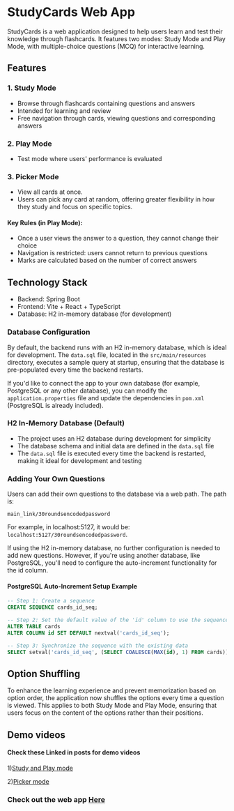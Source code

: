 # StudyCards Web App

StudyCards is a web application designed to help users learn and test their knowledge through flashcards. It features two modes: Study Mode and Play Mode, with multiple-choice questions (MCQ) for interactive learning.

## Features

### 1. Study Mode
- Browse through flashcards containing questions and answers
- Intended for learning and review
- Free navigation through cards, viewing questions and corresponding answers

### 2. Play Mode
- Test mode where users' performance is evaluated

### 3. Picker Mode
- View all cards at once.
- Users can pick any card at random, offering greater flexibility in how they study and focus on specific topics.

#### Key Rules (in Play Mode):
- Once a user views the answer to a question, they cannot change their choice
- Navigation is restricted: users cannot return to previous questions
- Marks are calculated based on the number of correct answers

## Technology Stack

- Backend: Spring Boot
- Frontend: Vite + React + TypeScript
- Database: H2 in-memory database (for development)

### Database Configuration

By default, the backend runs with an H2 in-memory database, which is ideal for development. The `data.sql` file, located in the `src/main/resources` directory, executes a sample query at startup, ensuring that the database is pre-populated every time the backend restarts.

If you'd like to connect the app to your own database (for example, PostgreSQL or any other database), you can modify the `application.properties` file and update the dependencies in `pom.xml` (PostgreSQL is already included).

### H2 In-Memory Database (Default)

- The project uses an H2 database during development for simplicity
- The database schema and initial data are defined in the `data.sql` file
- The `data.sql` file is executed every time the backend is restarted, making it ideal for development and testing

### Adding Your Own Questions

Users can add their own questions to the database via a web path. The path is:
```
main_link/30roundsencodedpassword
```
For example, in localhost:5127, it would be: `localhost:5127/30roundsencodedpassword`.

If using the H2 in-memory database, no further configuration is needed to add new questions. However, if you're using another database, like PostgreSQL, you'll need to configure the auto-increment functionality for the id column.

#### PostgreSQL Auto-Increment Setup Example

```sql
-- Step 1: Create a sequence
CREATE SEQUENCE cards_id_seq;

-- Step 2: Set the default value of the 'id' column to use the sequence
ALTER TABLE cards 
ALTER COLUMN id SET DEFAULT nextval('cards_id_seq'); 

-- Step 3: Synchronize the sequence with the existing data
SELECT setval('cards_id_seq', (SELECT COALESCE(MAX(id), 1) FROM cards)); 
```

## Option Shuffling

To enhance the learning experience and prevent memorization based on option order, the application now shuffles the options every time a question is viewed. This applies to both Study Mode and Play Mode, ensuring that users focus on the content of the options rather than their positions.

## Demo videos

#### Check these Linked in posts for demo videos

1)[Study and Play mode](https://www.linkedin.com/posts/sulthan1866_studycards-webapp-flashcards-activity-7245440226494480384-tEor?utm_source=share&utm_medium=member_desktop)

2)[Picker mode](https://www.linkedin.com/posts/sulthan1866_studycards-webapp-flashcards-activity-7252755611296124928-9z60?utm_source=share&utm_medium=member_desktop)

### Check out the web app [Here](https://study-card.netlify.app)
